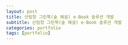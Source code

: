 ```yaml
---
layout: post
title: 산림청 그린북(숲 해설) e-Book 솔루션 개발
subtitle: 산림청 그린북(숲 해설) e-Book 솔루션 개발
categories: portfolio
tags: [portfolio]
---
```


